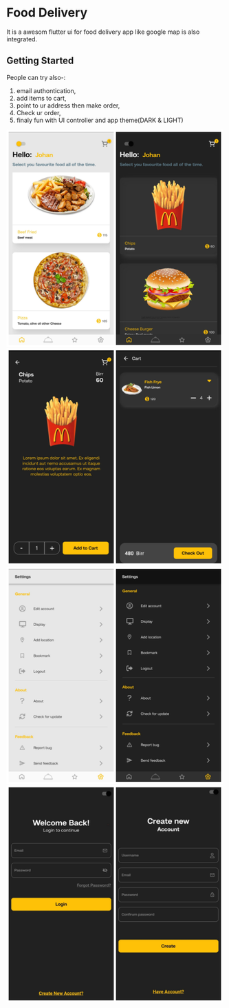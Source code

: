 # Food Delivery

It is a awesom flutter ui for food delivery app like google map is also integrated.
## Getting Started
People can try also-:

1. email authontication,
2. add items to cart,
3. point to ur address then make order,
4. Check ur order,
5. finaly fun with UI controller and app theme(DARK & LIGHT) 

![](assets/img/home_ld.jpg)
![](assets/img/detail_d.jpg)
![](assets/img/settings_ld.jpg)
![](assets/img/login_d.jpg)
